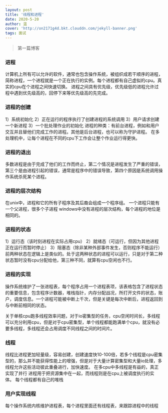 ```yaml
---
layout: post
title: '线程和进程'
date: 2020-5-20
author: 温
cover: 'http://on2171g4d.bkt.clouddn.com/jekyll-banner.png'
tags: 面试
---
```


>第一篇博客

### 进程

计算机上所有可以允许的软件，通常也包含操作系统，被组织成若干顺序的进程，简称进程，一个进程就是一个正在执行的实例。每个进程都有自己虚拟的cpu。真实的cpu在个进程之间快速切换。
进程之间具有优先级，优先级低的进程允许过程中遇到优先级高的，回停下来等优先级高的先完成。


### 进程的创建

1）系统初始化
2）正在运行的程序执行了创建进程的系统调用
3）用户请求创建一个新进程
3）一个批处理作业的初始化
进程的种类：有前台进程，例如和用户交互并且替他们完成工作的进程。其他是后台进程，也可以称为守护进程。
在多处理机中，让每个进程在不同的cpu下工作会让整个作业运行得更快。


### 进程的退出
多数进程是由于完成了他们的工作而终止，第二个情况是进程发生了严重的错误，第三个是由进程引起的错误，通常是程序中的错误导致，第四个原因是系统调用操作系统杀死某个进程。

### 进程的层次结构

在unix中，进程和它的所有子程序及其后裔会组成一个程序组。
一个进程只能有一个父进程，很多个子进程
windows中没有进程的层次结构，每个进程的地位是相同的。

### 进程的状态

1）运行态（该时刻进程在实际占用cpu）
2）就绪态（可运行，但因为其他进程正在运行而暂时停止）
3）阻塞态（除非某种外部事件发生，否则程序不能运行）
前两种状态在逻辑上是类似的。处于这两种状态的进程可以运行，只是对于第二种状态暂时没有cpu分配给他，第三种不同，就算有cpu空闲也不行。

###  进程的实现

操作系统维护了一张进程表，每个程序占用一个进程表项，该表格包含了进程状态的重要信息，包含程序计数器，堆栈指针，内存分配战况，所打开文件的状态，账户，调度信息。一个进程可能被中断上千次，但是关键是每次中断后，进程返回到与中断前相同的状态。

关于单核cpu跑多线程效率问题，对于io密集型的任务，cpu空闲时间长，多线程可以充分利用cpu，但是对于cpu密集型，单个线程都能跑满单个cpu，就没有必要多线程，多线程还会占用调度不同线程之间的时间片。

### 线程

线程比进程更加轻量级，容易创建，创建速度快10-100倍，若多个线程是cpu密集型的，那么并不能获得性能上的增强，但是对于大量计算密集型和大量io处理，多线程允许这些活动彼此重叠进行，加快速度。
在多cpu中多线程是有益的，真正实现了并行
进程用于把资源集中在一起，而线程则是在cpu上被调度执行的实体。
每个线程都有自己的堆栈

### 用户实现线程

每个操作系统内核维护进程表，每个进程里面还有线程表，来跟踪进程中的线程



